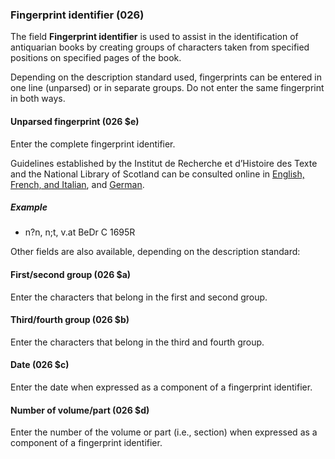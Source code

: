 ### Fingerprint identifier (026)

The field **Fingerprint identifier** is used to assist in the identification of antiquarian books by creating groups of characters taken from specified positions on specified pages of the book.

Depending on the description standard used, fingerprints can be entered in one line (unparsed) or in separate groups. Do not enter the same fingerprint in both ways.

#### Unparsed fingerprint (026 $e)

Enter the complete fingerprint identifier.

Guidelines established by the Institut de Recherche et d’Histoire des Texte and the National Library of Scotland can be consulted online in [English, French, and Italian](http://edit16.iccu.sbn.it/web_iccu/info/en/Impronta_notiziario.htm), and [German](http://nbn-resolving.de/urn:nbn:de:hbz:6:1-195591).

##### Example
- n?n, n;t, v.at BeDr C 1695R

Other fields are also available, depending on the description standard:

#### First/second group (026 $a)

Enter the characters that belong in the first and second group.

#### Third/fourth group (026 $b)

Enter the characters that belong in the third and fourth group.

#### Date (026 $c)

Enter the date when expressed as a component of a fingerprint identifier.

#### Number of volume/part (026 $d)

Enter the number of the volume or part (i.e., section) when expressed as a component of a fingerprint identifier.
